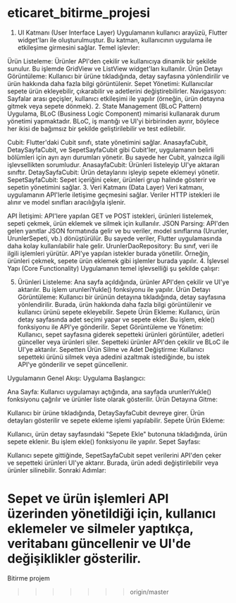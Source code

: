 # eticaret_bitirme_projesi

1. UI Katmanı (User Interface Layer)
   Uygulamanın kullanıcı arayüzü, Flutter widget'ları ile oluşturulmuştur. Bu katman, kullanıcının uygulama ile etkileşime girmesini sağlar. Temel işlevler:

Ürün Listeleme: Ürünler API'den çekilir ve kullanıcıya dinamik bir şekilde sunulur. Bu işlemde GridView ve ListView widget'ları kullanılır.
Ürün Detayı Görüntüleme: Kullanıcı bir ürüne tıkladığında, detay sayfasına yönlendirilir ve ürün hakkında daha fazla bilgi görüntülenir.
Sepet Yönetimi: Kullanıcılar sepete ürün ekleyebilir, çıkarabilir ve adetlerini değiştirebilirler.
Navigasyon: Sayfalar arası geçişler, kullanıcı etkileşimi ile yapılır (örneğin, ürün detayına gitmek veya sepete dönmek).
2. State Management (BLoC Pattern)
   Uygulama, BLoC (Business Logic Component) mimarisi kullanarak durum yönetimi yapmaktadır. BLoC, iş mantığı ve UI'yi birbirinden ayırır, böylece her ikisi de bağımsız bir şekilde geliştirilebilir ve test edilebilir.

Cubit: Flutter'daki Cubit sınıfı, state yönetimini sağlar. AnasayfaCubit, DetaySayfaCubit, ve SepetSayfaCubit gibi Cubit'ler, uygulamanın belirli bölümleri için ayrı ayrı durumları yönetir. Bu sayede her Cubit, yalnızca ilgili işlevsellikten sorumludur.
AnasayfaCubit: Ürünleri listeleyip UI'ye aktaran sınıftır.
DetaySayfaCubit: Ürün detaylarını işleyip sepete eklemeyi yönetir.
SepetSayfaCubit: Sepet içeriğini çeker, ürünleri grup halinde gösterir ve sepetin yönetimini sağlar.
3. Veri Katmanı (Data Layer)
   Veri katmanı, uygulamanın API'lerle iletişime geçmesini sağlar. Veriler HTTP istekleri ile alınır ve model sınıfları aracılığıyla işlenir.

API İletişimi: API'lere yapılan GET ve POST istekleri, ürünleri listelemek, sepeti çekmek, ürün eklemek ve silmek için kullanılır.
JSON Parsing: API'den gelen yanıtlar JSON formatında gelir ve bu veriler, model sınıflarına (Urunler, UrunlerSepeti, vb.) dönüştürülür. Bu sayede veriler, Flutter uygulamasında daha kolay kullanılabilir hale gelir.
UrunlerDaoRepository: Bu sınıf, veri ile ilgili işlemleri yürütür. API'ye yapılan istekler burada yönetilir. Örneğin, ürünleri çekmek, sepete ürün eklemek gibi işlemler burada yapılır.
4. İşlevsel Yapı (Core Functionality)
   Uygulamanın temel işlevselliği şu şekilde çalışır:

5. Ürünleri Listeleme: Ana sayfa açıldığında, ürünler API'den çekilir ve UI'ye aktarılır. Bu işlem urunleriYukle() fonksiyonu ile yapılır.
Ürün Detayı Görüntüleme: Kullanıcı bir ürünün detayına tıkladığında, detay sayfasına yönlendirilir. Burada, ürün hakkında daha fazla bilgi görüntülenir ve kullanıcı ürünü sepete ekleyebilir.
Sepete Ürün Ekleme: Kullanıcı, ürün detay sayfasında adet seçimi yapar ve sepete ekler. Bu işlem, ekle() fonksiyonu ile API'ye gönderilir.
Sepet Görüntüleme ve Yönetim: Kullanıcı, sepet sayfasına giderek sepetteki ürünleri görüntüler, adetleri günceller veya ürünleri siler. Sepetteki ürünler API'den çekilir ve BLoC ile UI'ye aktarılır.
Sepetten Ürün Silme ve Adet Değiştirme: Kullanıcı sepetteki ürünü silmek veya adedini azaltmak istediğinde, bu istek API'ye gönderilir ve sepet güncellenir.

Uygulamanın Genel Akışı:
   Uygulama Başlangıcı:

Ana Sayfa: Kullanıcı uygulamayı açtığında, ana sayfada urunleriYukle() fonksiyonu çağrılır ve ürünler liste olarak gösterilir.
Ürün Detayına Gitme:

Kullanıcı bir ürüne tıkladığında, DetaySayfaCubit devreye girer. Ürün detayları gösterilir ve sepete ekleme işlemi yapılabilir.
Sepete Ürün Ekleme:

Kullanıcı, ürün detay sayfasındaki "Sepete Ekle" butonuna tıkladığında, ürün sepete eklenir. Bu işlem ekle() fonksiyonu ile yapılır.
Sepet Sayfası:

Kullanıcı sepete gittiğinde, SepetSayfaCubit sepet verilerini API'den çeker ve sepetteki ürünleri UI'ye aktarır. Burada, ürün adedi değiştirilebilir veya ürünler silinebilir.
Sonraki Adımlar:

Sepet ve ürün işlemleri API üzerinden yönetildiği için, kullanıcı eklemeler ve silmeler yaptıkça, veritabanı güncellenir ve UI'de değişiklikler gösterilir.
=======
Bitirme projem
>>>>>>> origin/master
